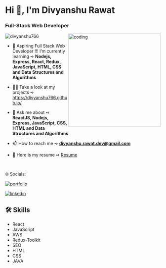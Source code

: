 <h1 align="left">Hi 👋, I'm Divyanshu Rawat</h1>
<h3 align="left">Full-Stack Web Developer</h3>
<img align="right" alt="coding" widht="200" height="300" src="https://camo.githubusercontent.com/40165a147c3dcea0fa1db780bb533fc5f98546ccfb9d5d05ddb2f429277f5348/68747470733a2f2f616e616c7974696373696e6469616d61672e636f6d2f77702d636f6e74656e742f75706c6f6164732f323031382f31322f646576656c6f7065722d6472696262626c652e676966](https://user-images.githubusercontent.com/74038190/212748842-9fcbad5b-6173-4175-8a61-521f3dbb7514.gif">
<p align="left"> <img src="https://komarev.com/ghpvc/?username=divyanshu766&label=Profile%20views&color=0e75b6&style=flat" alt="divyanshu766" /> </p>

- 🌱 Aspiring Full Stack Web Developer !!! I’m currently learning ➺ **Nodejs, Express, React, Redux, JavaScript, HTML, CSS and Data Structures and Algorithms**

- 👨‍💻 Take a look at my projects ➺ https://divyanshu766.github.io/

- 💬 Ask me about ➺ **ReactJS, Nodejs, Express, JavaScript, CSS, HTML and Data Structures and Algorithms**

- 📫 How to reach me ➺ **divyanshu.rawat.dev@gmail.com**
  
- 📝 Here is my resume ➺ [Resume](https://drive.google.com/file/d/1r0hc8FCP-0QK7kAkYqcZpr5oe4iKeHfO/view?usp=sharing)
  
 <br/>

🌐 Socials:

[![portfolio](https://img.shields.io/badge/my_portfolio-000?style=for-the-badge&logo=ko-fi&logoColor=white)](https://divyanshu766.github.io/)

[![linkedin](https://img.shields.io/badge/linkedin-0A66C2?style=for-the-badge&logo=linkedin&logoColor=white)](https://www.linkedin.com/in/divyanshu-rawat/)

## 🛠 Skills

- React
- JavaScript
- AWS
- Redux-Toolkit
- SEO
- HTML
- CSS
- JAVA
